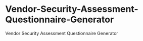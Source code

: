 # Vendor-Security-Assessment-Questionnaire-Generator
Vendor Security Assessment Questionnaire Generator
